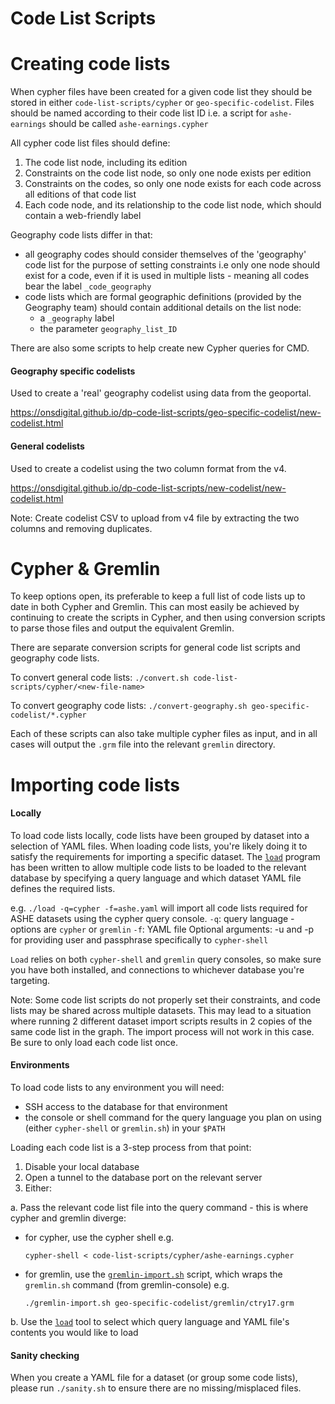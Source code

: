 Code List Scripts
================

# Creating code lists

When cypher files have been created for a given code list they should be stored in either `code-list-scripts/cypher` or `geo-specific-codelist`. Files should be named according to their code list ID i.e. a script for `ashe-earnings` should be called `ashe-earnings.cypher`

All cypher code list files should define:
1) The code list node, including its edition
2) Constraints on the code list node, so only one node exists per edition
3) Constraints on the codes, so only one node exists for each code across all editions of that code list
4) Each code node, and its relationship to the code list node, which should contain a web-friendly label

Geography code lists differ in that:
- all geography codes should consider themselves of the 'geography' code list for the purpose of setting constraints i.e only one node should exist for a code, even if it is used in multiple lists - meaning all codes bear the label `_code_geography`
- code lists which are formal geographic definitions (provided by the Geography team) should contain additional details on the list node:
  - a `_geography` label
  - the parameter `geography_list_ID`

There are also some scripts to help create new Cypher queries for CMD.

#### Geography specific codelists
  Used to create a 'real' geography codelist using data from the geoportal.

  https://onsdigital.github.io/dp-code-list-scripts/geo-specific-codelist/new-codelist.html

#### General codelists
  Used to create a codelist using the two column format from the v4.

  https://onsdigital.github.io/dp-code-list-scripts/new-codelist/new-codelist.html

  Note: Create codelist CSV to upload from v4 file by extracting the two columns and removing duplicates.


# Cypher & Gremlin

To keep options open, its preferable to keep a full list of code lists up to date in both Cypher and Gremlin. This can most easily be achieved by continuing to create the scripts in Cypher, and then using conversion scripts to parse those files and output the equivalent Gremlin.

There are separate conversion scripts for general code list scripts and geography code lists.

To convert general code lists:
`./convert.sh code-list-scripts/cypher/<new-file-name>`

To convert geography code lists:
`./convert-geography.sh geo-specific-codelist/*.cypher`

Each of these scripts can also take multiple cypher files as input, and in all cases will output the `.grm` file into the relevant `gremlin` directory.


# Importing code lists

#### Locally

To load code lists locally, code lists have been grouped by dataset into a selection of YAML files. When loading code lists, you're likely doing it to satisfy the requirements for importing a specific dataset. The [`load`](code-list-scripts/load.go) program has been written to allow multiple code lists to be loaded to the relevant database by specifying a query language and which dataset YAML file defines the required lists.

e.g. `./load -q=cypher -f=ashe.yaml` will import all code lists required for ASHE datasets using the cypher query console.
`-q`: query language - options are `cypher` or `gremlin`
`-f`: YAML file
Optional arguments: -u and -p for providing user and passphrase specifically to `cypher-shell`

`Load` relies on both `cypher-shell` and `gremlin` query consoles, so make sure you have both installed, and connections to whichever database you're targeting.

Note: Some code list scripts do not properly set their constraints, and code lists may be shared across multiple datasets. This may lead to a situation where running 2 different dataset import scripts results in 2 copies of the same code list in the graph. The import process will not work in this case. Be sure to only load each code list once.

#### Environments

To load code lists to any environment you will need:
- SSH access to the database for that environment
- the console or shell command for the query language you plan on using (either `cypher-shell` or `gremlin.sh`) in your `$PATH`

Loading each code list is a 3-step process from that point:
1. Disable your local database
2. Open a tunnel to the database port on the relevant server
3. Either:

  a. Pass the relevant code list file into the query command - this is where cypher and gremlin diverge:

  -  for cypher, use the cypher shell e.g.

     `cypher-shell < code-list-scripts/cypher/ashe-earnings.cypher`

  - for gremlin, use the [`gremlin-import.sh`](gremlin-import.sh) script, which wraps the `gremlin.sh` command (from gremlin-console) e.g.

    `./gremlin-import.sh geo-specific-codelist/gremlin/ctry17.grm`

  b. Use the [`load`](code-list-scripts/load.go) tool to select which query language and YAML file's contents you would like to load

#### Sanity checking

When you create a YAML file for a dataset (or group some code lists), please run `./sanity.sh` to ensure there are no missing/misplaced files.
